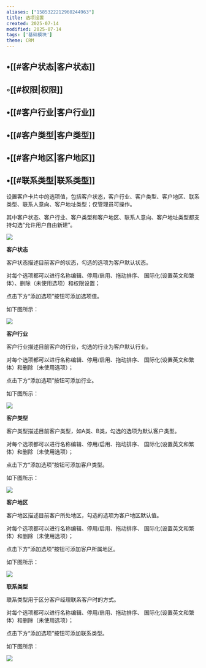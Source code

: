 ```yaml
---
aliases: ["1585322212960244963"]
title: 选项设置
created: 2025-07-14
modified: 2025-07-14
tags: ['基础模块']
theme: CRM
---
```


## •[[#客户状态|客户状态]]

## ◦[[#权限|权限]]

## •[[#客户行业|客户行业]]

## •[[#客户类型|客户类型]]

## •[[#客户地区|客户地区]]

## •[[#联系类型|联系类型]]

设置客户卡片中的选项值，包括客户状态，客户行业、客户类型、客户地区、联系类型、联系人意向、客户地址类型；仅管理员可操作。

其中客户状态、客户行业、客户类型和客户地区、联系人意向、客户地址类型都支持勾选“允许用户自由新建”。

![](dfc645ba59e6151dacbd43ad2e52e1e8.jpg)

**客户状态**

客户状态描述目前客户的状态，勾选的选项为客户默认状态。

对每个选项都可以进行名称编辑、停用/启用、拖动排序、 国际化(设置英文和繁体）、删除（未使用选项）和权限设置；

点击下方“添加选项”按钮可添加选项值。

如下图所示：

![](6695a8008065d84ace2b4fb25d681f8f.jpg)

**客户行业**

客户行业描述目前客户的行业，勾选的行业为客户默认行业。

对每个选项都可以进行名称编辑、停用/启用、拖动排序、 国际化(设置英文和繁体）和删除（未使用选项）；

点击下方“添加选项”按钮可添加行业。

如下图所示：

![](ba5470a4273a570b627de71f49f377c7.jpg)

**客户类型**

客户类型描述目前客户类型，如A类、B类，勾选的选项为默认客户类型。

对每个选项都可以进行名称编辑、停用/启用、拖动排序、 国际化(设置英文和繁体）和删除（未使用选项）；

点击下方“添加选项”按钮可添加客户类型。

如下图所示：

![](0d2c0862cbf8d21f0fa063af0a2ecfe3.jpg)

**客户地区**

客户地区描述目前客户所处地区，勾选的选项为客户地区默认值。

对每个选项都可以进行名称编辑、停用/启用、拖动排序、 国际化(设置英文和繁体）和删除（未使用选项）；

点击下方“添加选项”按钮可添加客户所属地区。

如下图所示：

![](56b70b55310b39c1c61f4e1ffd568eba.jpg)

**联系类型**

联系类型用于区分客户经理联系客户时的方式。

对每个选项都可以进行名称编辑、停用/启用、拖动排序、 国际化(设置英文和繁体）和删除（未使用选项）；

点击下方“添加选项”按钮可添加联系类型。

如下图所示：

**![](88c5cc4fc5a6d6158e969bf97cee77df.jpg)**